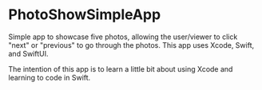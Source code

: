 # PhotoShowSimpleApp
Simple app to showcase five photos, allowing the user/viewer to click "next" or "previous" to go through the photos. This app uses Xcode, Swift, and SwiftUI.

The intention of this app is to learn a little bit about using Xcode and learning to code in Swift. 

